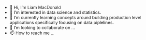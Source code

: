 - 👋 Hi, I’m Liam MacDonald
- 👀 I’m interested in data science and statistics.
- 🌱 I’m currently learning concepts around building production level applications specifically focusing on data piplelines.
- 💞️ I’m looking to collaborate on ...
- 📫 How to reach me ...

<!---
liamacdonald/liamacdonald is a ✨ special ✨ repository because its `README.md` (this file) appears on your GitHub profile.
You can click the Preview link to take a look at your changes.
--->
